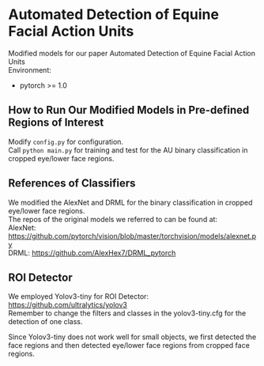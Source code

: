 # Automated Detection of Equine Facial Action Units 
Modified models for our paper Automated Detection of Equine Facial Action Units  
Environment:
* pytorch >= 1.0

## How to Run Our Modified Models in Pre-defined Regions of Interest
Modify `config.py` for configuration.  
Call `python main.py` for training and test for the AU binary classification in cropped eye/lower face regions.  

## References of Classifiers
We modified the AlexNet and DRML for the binary classification in cropped eye/lower face regions.  
The repos of the original models we referred to can be found at:  
AlexNet: https://github.com/pytorch/vision/blob/master/torchvision/models/alexnet.py  
DRML: https://github.com/AlexHex7/DRML_pytorch

## ROI Detector
We employed Yolov3-tiny for ROI Detector: https://github.com/ultralytics/yolov3  
Remember to change the filters and classes in the yolov3-tiny.cfg for the detection of one class.  
  
Since Yolov3-tiny does not work well for small objects, we first detected the face regions and then detected eye/lower face regions from cropped face regions.  

